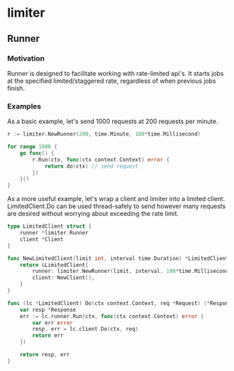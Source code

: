 # limiter

## Runner

### Motivation
Runner is designed to facilitate working with rate-limited api's. It starts jobs at the specified limited/staggered rate, regardless of when previous jobs finish.

### Examples
As a basic example, let's send 1000 requests at 200 requests per minute.
```go
r := limiter.NewRunner(200, time.Minute, 100*time.Millisecond)

for range 1000 {
	go func() {
		r.Run(ctx, func(ctx context.Context) error {
			return do(ctx) // send request
		})
	}()
}
```
As a more useful example, let's wrap a client and limiter into a limited client. LimitedClient.Do can be used thread-safely to send however many requests are desired without worrying about exceeding the rate limit.

```go
type LimitedClient struct {
	runner *limiter.Runner
	client *Client
}

func NewLimitedClient(limit int, interval time.Duration) *LimitedClient {
	return &LimitedClient{
		runner: limiter.NewRunner(limit, interval, 100*time.Millisecond),
		client: NewClient(),
	}
}

func (lc *LimitedClient) Do(ctx context.Context, req *Request) (*Response, error) {
	var resp *Response
	err := lc.runner.Run(ctx, func(ctx context.Context) error {
		var err error
		resp, err = lc.client.Do(ctx, req)
		return err
	})

	return resp, err
}
```